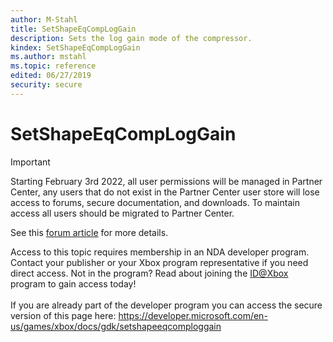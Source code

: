 ```yaml
---
author: M-Stahl
title: SetShapeEqCompLogGain
description: Sets the log gain mode of the compressor.
kindex: SetShapeEqCompLogGain
ms.author: mstahl
ms.topic: reference
edited: 06/27/2019
security: secure
---
```


# SetShapeEqCompLogGain
> [!IMPORTANT]
> Starting February 3rd 2022, all user permissions will be managed in Partner Center, any users that do not exist in the Partner Center user store will lose access to forums, secure documentation, and downloads. To maintain access all users should be migrated to Partner Center. <p></p>See this <a href="https://forums.xboxlive.com/articles/132187/breaking-change-user-access-for-forums-secure-docu.html">forum article</a> for more details.  

 Access to this topic requires membership in an NDA developer program. Contact your publisher or your Xbox program representative if you need direct access. Not in the program? Read about joining the <a href="https://www.xbox.com/Developers/id">ID@Xbox</a> program to gain access today!  <br/><br/>If you are already part of the developer program you can access the secure version of this page here: <a target="_blank" href="https://developer.microsoft.com/en-us/games/xbox/docs/gdk/setshapeeqcomploggain">https://developer.microsoft.com/en-us/games/xbox/docs/gdk/setshapeeqcomploggain</a>
